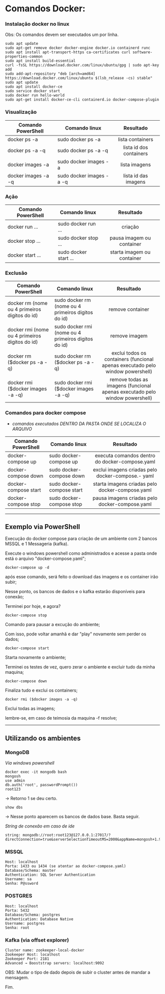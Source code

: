 # **Comandos Docker:**

### Instalação docker no linux

Obs: Os comandos devem ser executados um por linha.

    sudo apt update
    sudo apt-get remove docker docker-engine docker.io containerd runc
    sudo apt install apt-transport-https ca-certificates curl software-properties-common
    sudo apt install build-essential
    curl -fsSL https://download.docker.com/linux/ubuntu/gpg | sudo apt-key add
    sudo add-apt-repository "deb [arch=amd64] https://download.docker.com/linux/ubuntu $(lsb_release -cs) stable"
    sudo apt update
    sudo apt install docker-ce
    sudo service docker start
    sudo docker run hello-world
    sudo apt-get install docker-ce-cli containerd.io docker-compose-plugin

### **Visualização**

| Comando PowerShell | Comando linux | Resultado
|----------|----------|:-------------:
| docker ps -a        | sudo docker ps -a        | lista containers
| docker ps -a -q     | sudo docker ps -a -q     | lista id dos containers
| docker images -a    | sudo docker images -a    | lista imagens
| docker images -a -q | sudo docker images -a -q | lista id das imagens

### **Ação**

| Comando PowerShell | Comando linux | Resultado
|----------|----------|:-------------:
| docker run ...  | sudo docker run ...    | criação
| docker stop ... | sudo docker stop ...   | pausa imagem ou container
| docker start ...| sudo docker start ...  | starta imagem ou container

### **Exclusão**

| Comando PowerShell | Comando linux | Resultado
|----------|----------|:-------------:
| docker rm (nome ou 4 primeiros digitos do id)  | sudo docker rm (nome ou 4 primeiros digitos do id)   | remove container
| docker rmi (nome ou 4 primeiros digitos do id) | sudo docker rmi (nome ou 4 primeiros digitos do id)  | remove imagem
| docker rm ($docker ps -a -q)                   | sudo docker rm ($docker ps -a -q)                    | exclui todos os containers (funcional apenas executado pelo window powershell)
| docker rmi ($docker images -a -q)              | sudo docker rmi ($docker images -a -q)               | remove todas as imagens (funcional apenas executado pelo window powershell)
    

### **Comandos para docker compose**

* *comandos executados DENTRO DA PASTA ONDE SE LOCALIZA O ARQUIVO*

| Comando PowerShell | Comando linux| Resultado
|----------|----------|:-------------:
| docker-compose up    | sudo docker-compose up    | executa comandos dentro do docker-compose.yaml
| docker-compose down  | sudo docker-compose down  | exclui imagens criadas pelo docker-compose.- yaml
| docker-compose start | sudo docker-compose start | starta imagens criadas pelo docker-compose.yaml
| docker-compose stop  | sudo docker-compose stop  | pausa imagens criadas pelo docker-compose.yaml

<hr>

## **Exemplo via PowerShell**

Execução do docker compose para criação de um ambiente com 2 bancos MSSQL e 1 Messageria (kafka).

Execute o windows powershell como administrados e acesse a pasta onde está o arquivo "docker-compose.yaml";

    docker-compose up -d

após esse comando, será feito o download das imagens e os container irão subir;

Nesse ponto, os bancos de dados e o kafka estarão disponíveis para conexão;

Terminei por hoje, e agora?

    docker-compose stop 

Comando para pausar a excução do ambiente;

Com isso, pode voltar amanhã e dar "play" novamente sem perder os dados;

    docker-compose start 

Starta novamente o ambiente;

Terminei os testes de vez, quero zerar o ambiente e excluir tudo da minha maquina;

    docker-compose down

Finaliza tudo e exclui os containers;

    docker rmi ($docker images -a -q)

Exclui todas as imagens;

lembre-se, em caso de teimosia da maquina -f resolve;

<hr>

## **Utilizando os ambientes**

### **MongoDB**

*Via windows powershell*

    docker exec -it mongodb bash
    mongosh
    use admin
    db.auth('root', passwordPrompt())
    root123

-> Retorno 1 se deu certo.

    show dbs
    
-> Nesse ponto aparecem os bancos de dados base. Basta seguir.


*String de conexão em caso de ide*

    string: mongodb://root:root123@127.0.0.1:27017/?directConnection=true&serverSelectionTimeoutMS=2000&appName=mongosh+1.9.0&authMechanism=DEFAULT


### **MSSQL**

    Host: localhost
    Porta: 1433 ou 1434 (se atentar ao docker-compose.yaml)
    Database/Schema: master
    Authentication: SQL Server Authentication
    Username: sa
    Senha: P@ssword

### **POSTGRES**

    Host: localhost
    Porta: 5432
    Database/Schema: postgres
    Authentication: Database Native
    Username: postgres
    Senha: root

### **Kafka (via offset explorer)**

    Cluster name: zookeeper-local-docker
    Zookeeper Host: localhost
    Zookeeper Port: 2181
    Advanced → Booststrap servers: localhost:9092

OBS: Mudar o tipo de dado depois de subir o cluster antes de mandar a mensagem.

Fim.
